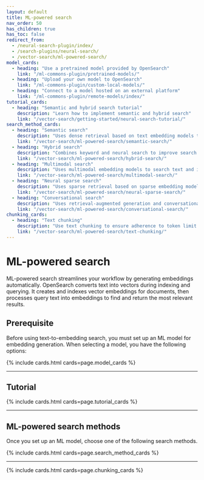 ```yaml
---
layout: default
title: ML-powered search
nav_order: 50
has_children: true
has_toc: false
redirect_from: 
  - /neural-search-plugin/index/
  - /search-plugins/neural-search/
  - /vector-search/ml-powered-search/
model_cards:
  - heading: "Use a pretrained model provided by OpenSearch"
    link: "/ml-commons-plugin/pretrained-models/"
  - heading: "Upload your own model to OpenSearch"
    link: "/ml-commons-plugin/custom-local-models/"
  - heading: "Connect to a model hosted on an external platform"
    link: "/ml-commons-plugin/remote-models/index/"
tutorial_cards:
  - heading: "Semantic and hybrid search tutorial"
    description: "Learn how to implement semantic and hybrid search"
    link: "/vector-search/getting-started/neural-search-tutorial/"
search_method_cards:
  - heading: "Semantic search"
    description: "Uses dense retrieval based on text embedding models to search text data."
    link: "/vector-search/ml-powered-search/semantic-search/"
  - heading: "Hybrid search"
    description: "Combines keyword and neural search to improve search relevance."
    link: "/vector-search/ml-powered-search/hybrid-search/"
  - heading: "Multimodal search"
    description: "Uses multimodal embedding models to search text and image data."
    link: "/vector-search/ml-powered-search/multimodal-search/"
  - heading: "Neural sparse search"
    description: "Uses sparse retrieval based on sparse embedding models to search text data."
    link: "/vector-search/ml-powered-search/neural-sparse-search/"
  - heading: "Conversational search"
    description: "Uses retrieval-augmented generation and conversational memory to provide context-aware responses."
    link: "/vector-search/ml-powered-search/conversational-search/"
chunking_cards:
  - heading: "Text chunking"
    description: "Use text chunking to ensure adherence to token limit for embedding models."
    link: "/vector-search/ml-powered-search/text-chunking/"
---
```


# ML-powered search

ML-powered search streamlines your workflow by generating embeddings automatically. OpenSearch converts text into vectors during indexing and querying. It creates and indexes vector embeddings for documents, then processes query text into embeddings to find and return the most relevant results.

## Prerequisite

Before using text-to-embedding search, you must set up an ML model for embedding generation. When selecting a model, you have the following options:

{% include cards.html cards=page.model_cards %}

---

## Tutorial

{% include cards.html cards=page.tutorial_cards %}

---

## ML-powered search methods

Once you set up an ML model, choose one of the following search methods.

{% include cards.html cards=page.search_method_cards %}

---

{% include cards.html cards=page.chunking_cards %}